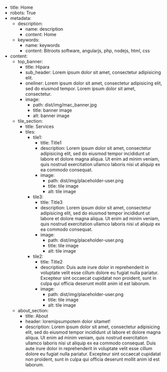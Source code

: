 - title: Home
- robots: True
- metadata:
    - description:
        - name: description
        - content: Home
    - keywords: 
        - name: keywords
        - content: Bitroots software, angularjs, php, nodejs, html, css
- content:
    - top_banner:
        - title: Hipara
        - sub_header: Lorem ipsum dolor sit amet, consectetur adipisicing elit.
        - oneliner: Lorem ipsum dolor sit amet, consectetur adipisicing elit, sed do eiusmod tempor. Lorem ipsum dolor sit amet, consectetur.
        - image: 
            - path: dist/img/mac_banner.jpg
            - title: banner image
            - alt: banner image
    - tile_section:
        - title: Services
        - tiles:
            - tile1: 
                - title: Title1
                - description: Lorem ipsum dolor sit amet, consectetur adipisicing elit, sed do eiusmod tempor incididunt ut labore et dolore magna aliqua. Ut enim ad minim veniam, quis nostrud exercitation ullamco laboris nisi ut aliquip ex ea commodo consequat.
                - image: 
                    - path: dist/img/placeholder-user.png
                    - title: tile image
                    - alt: tile image
            - tile3: 
                - title: Title3
                - description: Lorem ipsum dolor sit amet, consectetur adipisicing elit, sed do eiusmod tempor incididunt ut labore et dolore magna aliqua. Ut enim ad minim veniam, quis nostrud exercitation ullamco laboris nisi ut aliquip ex ea commodo consequat.
                - image: 
                    - path: dist/img/placeholder-user.png
                    - title: tile image
                    - alt: tile image
            - tile2: 
                - title: Title2
                - description: Duis aute irure dolor in reprehenderit in voluptate velit esse cillum dolore eu fugiat nulla pariatur. Excepteur sint occaecat cupidatat non proident, sunt in culpa qui officia deserunt mollit anim id est laborum.
                - image: 
                    - path: dist/img/placeholder-user.png
                    - title: tile image
                    - alt: tile image
    - about_section:
        - title: About
        - header: loremipsumpotem dolor sitamet!
        - description: Lorem ipsum dolor sit amet, consectetur adipisicing elit, sed do eiusmod tempor incididunt ut labore et dolore magna aliqua. Ut enim ad minim veniam, quis nostrud exercitation ullamco laboris nisi ut aliquip ex ea commodo consequat. Duis aute irure dolor in reprehenderit in voluptate velit esse cillum dolore eu fugiat nulla pariatur. Excepteur sint occaecat cupidatat non proident, sunt in culpa qui officia deserunt mollit anim id est laborum.